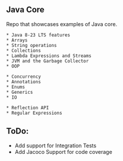 ## Java Core

Repo that showcases examples of Java core.

    * Java 8-23 LTS features 
    * Arrays
    * String operations
    * Collections  
    * Lambda Expressions and Streams
    * JVM and the Garbage Collector     
    * OOP    

    * Concurrency
    * Annotations
    * Enums
    * Generics
    * IO

    * Reflection API
    * Regular Expressions

## ToDo:
* Add support for Integration Tests
* Add Jacoco Support for code coverage